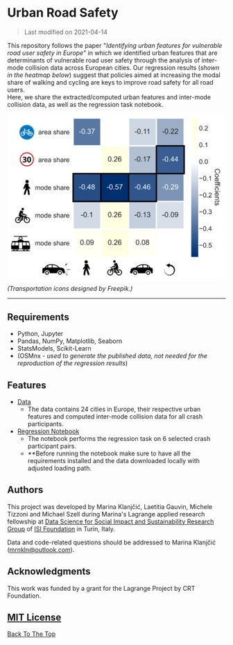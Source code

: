 # Urban Road Safety 
> Last modified on 2021-04-14

This repository follows the paper "*Identifying urban features for vulnerable road user safety in Europe*" in which we identified urban features that are determinants of vulnerable road user safety through the analysis of inter-mode collision data across European cities. Our regression results (*shown in the heatmap below*) suggest that policies aimed at increasing the modal share of walking and cycling are keys to improve road safety for all road users. <br>
Here, we share the extracted/computed urban features and inter-mode collision data, as well as the regression task notebook.

<img src='regression_heatmap.png' width="500" align="center"/>

*(Transportation icons designed by Freepik.)*

---
## Requirements

* Python, Jupyter
* Pandas, NumPy, Matplotlib, Seaborn
* StatsModels, Scikit-Learn
* (OSMnx - *used to generate the published data, not needed for the reproduction of the regression results*)

## Features

* [Data](https://github.com/klnmrn/urbanroadsafety/blob/main/data/urban_road_safety_data.csv)
  - The data contains 24 cities in Europe, their respective urban features and computed inter-mode collision data for all crash participants.
* [Regression Notebook](https://github.com/klnmrn/urbanroadsafety/blob/main/urban-road-safety.ipynb)
  - The notebook performs the regression task on 6 selected crash participant pairs.
  - **Before running the notebook make sure to have all the requirements installed and the data downloaded locally with adjusted loading path.

## Authors

This project was developed by Marina Klanjčić, Laetitia Gauvin, Michele Tizzoni and Michael Szell during Marina's Lagrange applied research fellowship at [Data Science for Social Impact and Sustainability Research Group](https://isi.it/en/research/data-science-for-social-impact-and-sustainability) of [ISI Foundation](http://www.isi.it/en) in Turin, Italy. 

Data and code-related questions should be addressed to Marina Klanjčić (mrnkln@outlook.com).

## Acknowledgments 

This work was funded by a grant for the Lagrange Project by CRT Foundation.

## [MIT License](https://github.com/klnmrn/urbanroadsafety/blob/main/LICENSE)

[Back To The Top](#urban-road-safety)

